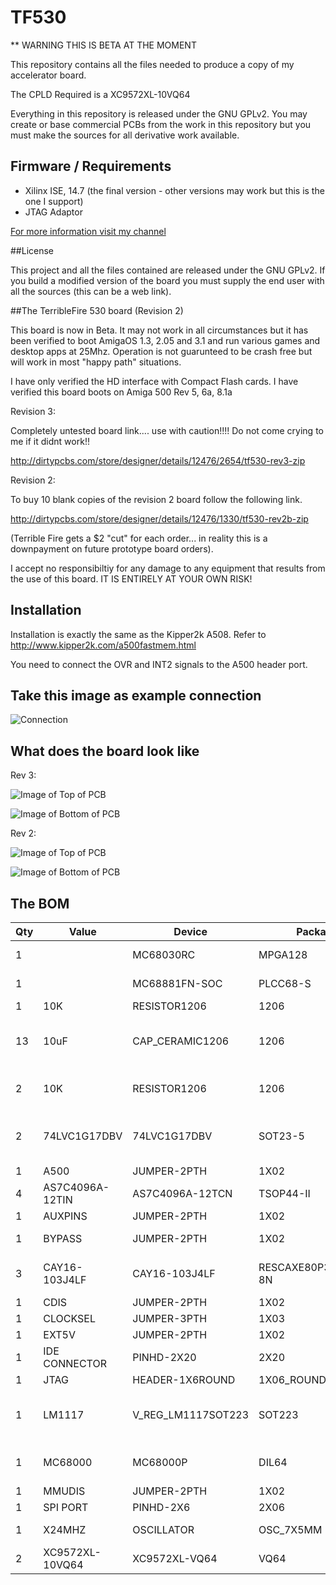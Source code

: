 # TF530

** WARNING THIS IS BETA AT THE MOMENT

This repository contains all the files needed to produce a copy of my accelerator board.

The CPLD Required is a XC9572XL-10VQ64

Everything in this repository is released under the GNU GPLv2. You may create or base commercial PCBs from the work in this repository but you must make the sources for all derivative work available. 

## Firmware / Requirements

  * Xilinx ISE, 14.7 (the final version - other versions may work but this is the one I support)
  * JTAG Adaptor

[For more information visit my channel](https://www.youtube.com/c/TerribleFire)

##License

This project and all the files contained are released under the GNU GPLv2. If you build a modified version of the board you must supply the end user with all the sources (this can be a web link).

##The TerribleFire 530 board (Revision 2)

This board is now in Beta. It may not work in all circumstances but it has been verified to boot AmigaOS 1.3, 2.05 and 3.1 and run various games and desktop apps at 25Mhz. Operation is not guarunteed to be crash free but will work in most "happy path" situations.

I have only verified the HD interface with Compact Flash cards.
I have verified this board boots on Amiga 500 Rev 5, 6a, 8.1a

Revision 3: 

Completely untested board link.... use with caution!!!! Do not come crying to me if it didnt work!!

http://dirtypcbs.com/store/designer/details/12476/2654/tf530-rev3-zip

Revision 2:

To buy 10 blank copies of the revision 2 board follow the following link.

http://dirtypcbs.com/store/designer/details/12476/1330/tf530-rev2b-zip

(Terrible Fire gets a $2 "cut" for each order... in reality this is a downpayment on future prototype board orders).

I accept no responsibiltiy for any damage to any equipment that results from the use of this board. IT IS ENTIRELY AT YOUR OWN RISK!

## Installation

Installation is exactly the same as the Kipper2k A508. Refer to http://www.kipper2k.com/a500fastmem.html

You need to connect the OVR and INT2 signals to the A500 header port. 

## Take this image as example connection

![Connection](https://github.com/arananet/TF-HARDWARE/blob/master/tf530/gerbers/conexion.png?raw=true)

## What does the board look like

Rev 3:

![Image of Top of PCB](https://github.com/arananet/TF-HARDWARE/blob/master/tf530/gerbers/tf530_rev3_top.png?raw=true)

![Image of Bottom of PCB](https://github.com/arananet/TF-HARDWARE/blob/master/tf530/gerbers/tf530_rev3_bottom.png?raw=true)


Rev 2:

![Image of Top of PCB](gerbers/tf530_rev2_top.jpg)

![Image of Bottom of PCB](gerbers/tf530_rev2_bottom.jpg)

## The BOM 

| Qty | Value           | Device             | Package              | Parts                                                  | Description                   | 
|-----|-----------------|--------------------|----------------------|--------------------------------------------------------|-------------------------------|
| 1   |                 | MC68030RC          | MPGA128              | IC1                                                    | 68xxx PROCESSOR               | 
| 1   |                 | MC68881FN-SOC      | PLCC68-S             | IC2                                                    | 68xxx PROCESSOR               |
| 1   | 10K             | RESISTOR1206       | 1206                 | R3                                                     | Resistors                     |
| 13  | 10uF            | CAP_CERAMIC1206    | 1206                 | C1, C2, C3, C4, C5, C6, C7, C8, C9, C10, C11, C12, C13 | Ceramic Capacitors            | 
| 2   | 10K             | RESISTOR1206       | 1206                 | R1, R2  (All resistors are 10k)                        | Resistors                     | 
| 2   | 74LVC1G17DBV    | 74LVC1G17DBV       | SOT23-5              | IC4, IC5                                               | Single Schmitt-Trigger Buffer | 
| 1   | A500            | JUMPER-2PTH        | 1X02                 | A500                                                   | Jumper                        | 
| 4   | AS7C4096A-12TIN | AS7C4096A-12TCN    | TSOP44-II            | U$1, U$2, U$3, U$4                                     |                               |  
| 1   | AUXPINS         | JUMPER-2PTH        | 1X02                 | AUXPINS                                                | Jumper                        | 
| 1   | BYPASS          | JUMPER-2PTH        | 1X02                 | BYPASS                                                 | Jumper (optional)           | 
| 3   | CAY16-103J4LF   | CAY16-103J4LF      | RESCAXE80P320X160-8N | RN1, RN2, RN3                                          | Res Thick Film Array 10K Ohm  | 
| 1   | CDIS            | JUMPER-2PTH        | 1X02                 | JP5                                                    | Jumper                        |
| 1   | CLOCKSEL        | JUMPER-3PTH        | 1X03                 | JP1                                                    |                               | 
| 1   | EXT5V           | JUMPER-2PTH        | 1X02                 | JP7                                                    | Jumper                        |
| 1   | IDE CONNECTOR   | PINHD-2X20         | 2X20                 | IDE                                                    | PIN HEADER                    |
| 1   | JTAG            | HEADER-1X6ROUND    | 1X06_ROUND           | JTAG                                                   | PIN HEADER                    |
| 1   | LM1117          | V_REG_LM1117SOT223 | SOT223               | U1                                                     | 3.3V Voltage  Regulator LM1117 |
| 1   | MC68000         | MC68000P           | DIL64                | X1                                                     | 68xxx PROCESSOR SOCKET        | 
| 1   | MMUDIS          | JUMPER-2PTH        | 1X02                 | JP3                                                    | Jumper                        | 
| 1   | SPI PORT        | PINHD-2X6          | 2X06                 | SPIPORT                                                | PIN HEADER                    | 
| 1   | X24MHZ          | OSCILLATOR         | OSC_7X5MM            | OSC1                                                   | 24 Mhz llators                   |
| 2   | XC9572XL-10VQ64   | XC9572XL-VQ64      | VQ64                 | XC9572XL(BUS), XC9572XL(RAM)                           |                               | 
